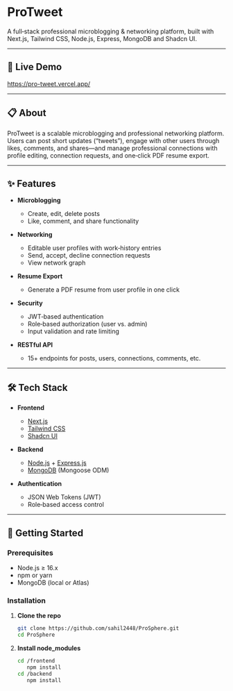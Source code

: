 # ProTweet

A full‑stack professional microblogging & networking platform, built with Next.js, Tailwind CSS, Node.js, Express, MongoDB and Shadcn UI.

---

## 🚀 Live Demo

https://pro-tweet.vercel.app/

---

## 📋 About

ProTweet is a scalable microblogging and professional networking platform. Users can post short updates (“tweets”), engage with other users through likes, comments, and shares—and manage professional connections with profile editing, connection requests, and one‑click PDF resume export.

---

## ✨ Features

- **Microblogging**  
  - Create, edit, delete posts  
  - Like, comment, and share functionality  

- **Networking**  
  - Editable user profiles with work‑history entries  
  - Send, accept, decline connection requests  
  - View network graph  

- **Resume Export**  
  - Generate a PDF resume from user profile in one click  

- **Security**  
  - JWT‑based authentication  
  - Role‑based authorization (user vs. admin)  
  - Input validation and rate limiting  

- **RESTful API**  
  - 15+ endpoints for posts, users, connections, comments, etc.

---

## 🛠 Tech Stack

- **Frontend**  
  - [Next.js](https://nextjs.org/)  
  - [Tailwind CSS](https://tailwindcss.com/)  
  - [Shadcn UI](https://github.com/shadcn/ui)  

- **Backend**  
  - [Node.js](https://nodejs.org/) + [Express.js](https://expressjs.com/)  
  - [MongoDB](https://mongodb.com/) (Mongoose ODM)  

- **Authentication**  
  - JSON Web Tokens (JWT)  
  - Role‑based access control  

---

## 🏁 Getting Started

### Prerequisites

- Node.js ≥ 16.x  
- npm or yarn  
- MongoDB (local or Atlas)

### Installation

1. **Clone the repo**  
   ```bash
   git clone https://github.com/sahil2448/ProSphere.git
   cd ProSphere


1. **Install node_modules**  
   ```bash
   cd /frontend
      npm install
   cd /backend
      npm install 
